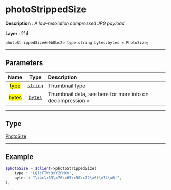 # photoStrippedSize

**Description** : *A low\-resolution compressed JPG payload*

**Layer** : 214

```tl
photoStrippedSize#e0b0bc2e type:string bytes:bytes = PhotoSize;
```

---

## Parameters

| Name | Type | Description |
| :---: | :---: | :--- |
| <mark>type</mark> | [`string`](type/string) | Thumbnail type |
| <mark>bytes</mark> | [`bytes`](type/bytes) | Thumbnail data, see here for more info on decompression » |

---

## Type

[PhotoSize](type/PhotoSize)

---

## Example

```php
$photoSize = $client->photoStrippedSize(
	type : 'LQljFTWc9xYZPMXm',
	bytes : "\x4c\x69\x76\x65\x50\x72\x6f\x74\x6f",
);
```